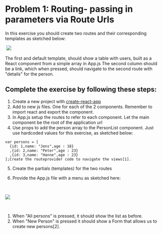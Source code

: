 # Problem 1: Routing- passing in parameters via Route Urls

In this exercise you should create two routes and their corresponding templates as sketched below:

​                 ![](../img/routingexample2.png)             

The first and default template, should show a table with users, built as a React component from a simple array in App.js The second column should be a link, which when pressed, should navigate to the second route with "details" for the person.

## Complete the exercise by following these steps:

1. Create a new project with [create-react-app](https://github.com/facebookincubator/create-react-app)
2. Add to new js files. One for each of the 2 components. Remember to import react and export the component. 
3. In App.js setup the routes to refer to each component. Let the main component be the root of the application url
4. Use props to add the person array to the PersonList component. Just use hardcoded values for this exercise, as sketched below:

```react
var persons = [
  {id: 1,name: "Jens",age : 18}
  ,{id: 2,name: "Peter",age : 23}
  ,{id: 3,name: "Hanne",age : 23}
];Create the routeprovider code to navigate the views[1]. 
```

5. Create the partials (templates) for the two routes

6.  Provide the App.js file with a menu as sketched here: 

   ​

   ![](../img/PersonList.png)

   ​

   1. When "All persons" is pressed, it should show the list as before. 
   2. When "New Person" is pressed it should show a Form that allows us to create new persons[2].

